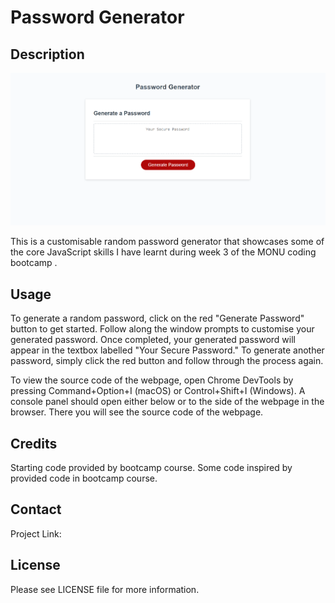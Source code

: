 # Password Generator

## Description
![Screenshot of Deployed site.](https://raw.githubusercontent.com/RubabaKhandaker/Password-Generator/main/assets/images/Password-Generator-Screenshot.png)

This is a customisable random password generator that showcases some of the core JavaScript skills I have learnt during week 3 of the MONU coding bootcamp .

## Usage

To generate a random password, click on the red "Generate Password" button to get started. Follow along the window prompts to customise your generated password. Once completed, your generated password will appear in the textbox labelled "Your Secure Password." To generate another password, simply click the red button and follow through the process again.

To view the source code of the webpage, open Chrome DevTools by pressing Command+Option+I (macOS) or Control+Shift+I (Windows). A console panel should open either below or to the side of the webpage in the browser. There you will see the source code of the webpage.

## Credits

Starting code provided by bootcamp course. Some code inspired by provided code in bootcamp course.

## Contact

Project Link:

## License

Please see LICENSE file for more information.